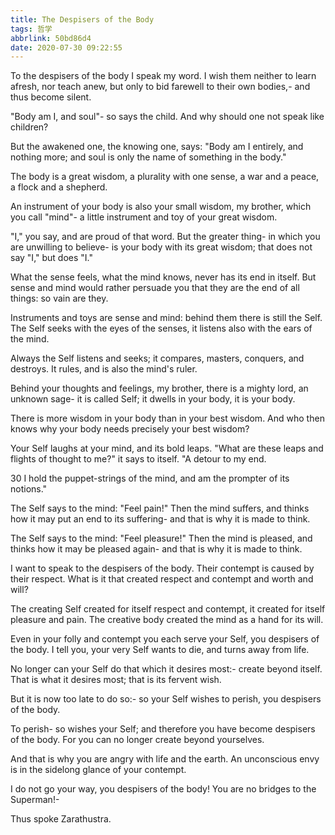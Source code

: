 ```yaml
---
title: The Despisers of the Body
tags: 哲学
abbrlink: 50bd86d4
date: 2020-07-30 09:22:55
---
```

To the despisers of the body I speak my word. I wish them neither to learn afresh, nor teach anew, but only to bid farewell to their own bodies,- and thus become silent.

"Body am I, and soul"- so says the child. And why should one not speak like children?

But the awakened one, the knowing one, says: "Body am I entirely, and nothing more; and soul is only the name of something in the body."

The body is a great wisdom, a plurality with one sense, a war and a peace, a flock and a shepherd.

An instrument of your body is also your small wisdom, my brother, which you call "mind"- a little instrument and toy of your great wisdom.

"I," you say, and are proud of that word. But the greater thing- in which you are unwilling to believe- is your body with its great wisdom; that does not say "I," but does "I."

What the sense feels, what the mind knows, never has its end in itself. But sense and mind would rather persuade you that they are the end of all things: so vain are they.

Instruments and toys are sense and mind: behind them there is still the Self. The Self seeks with the eyes of the senses, it listens also with the ears of the mind.

Always the Self listens and seeks; it compares, masters, conquers, and destroys. It rules, and is also the mind's ruler.

Behind your thoughts and feelings, my brother, there is a mighty lord, an unknown sage- it is called Self; it dwells in your body, it is your body.

There is more wisdom in your body than in your best wisdom. And who then knows why your body needs precisely your best wisdom?

Your Self laughs at your mind, and its bold leaps. "What are these leaps and flights of thought to me?" it says to itself. "A detour to my end.

30 I hold the puppet-strings of the mind, and am the prompter of its notions."

The Self says to the mind: "Feel pain!" Then the mind suffers, and thinks how it may put an end to its suffering- and that is why it is made to think.

The Self says to the mind: "Feel pleasure!" Then the mind is pleased, and thinks how it may be pleased again- and that is why it is made to think.

I want to speak to the despisers of the body. Their contempt is caused by their respect. What is it that created respect and contempt and worth and will?

The creating Self created for itself respect and contempt, it created for itself pleasure and pain. The creative body created the mind as a hand for its will.

Even in your folly and contempt you each serve your Self, you despisers of the body. I tell you, your very Self wants to die, and turns away from life.

No longer can your Self do that which it desires most:- create beyond itself. That is what it desires most; that is its fervent wish.

But it is now too late to do so:- so your Self wishes to perish, you despisers of the body.

To perish- so wishes your Self; and therefore you have become despisers of the body. For you can no longer create beyond yourselves.

And that is why you are angry with life and the earth. An unconscious envy is in the sidelong glance of your contempt.

I do not go your way, you despisers of the body! You are no bridges to the Superman!-

Thus spoke Zarathustra.
